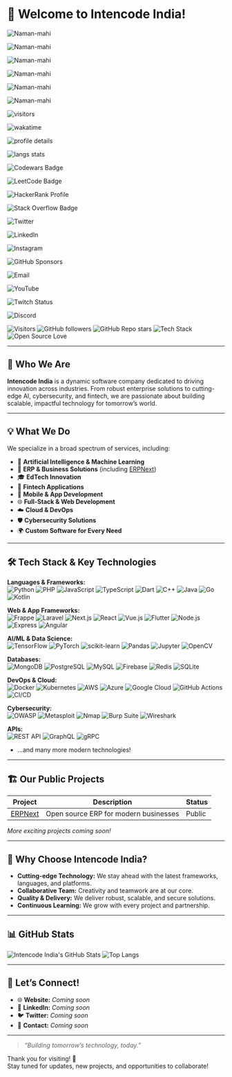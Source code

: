 # 👋 Welcome to Intencode India!
<p align="left"> <img src="https://komarev.com/ghpvc/?username=Naman-mahi&label=Profile%20views&color=0e75b6&style=flat" alt="Naman-mahi" /></p>
<p align="left"> <img src="https://user-badge.committers.top/india/Naman-mahi.svg" alt="Naman-mahi" /></p>

<!-- GitHub Stats -->
<p align="left"> <img src="https://github-readme-stats.vercel.app/api?username=Naman-mahi&show_icons=true&hide_title=true&count_private=true&hide=prs&theme=tokyonight&hide_border=true" alt="Naman-mahi" /> </p>
<p align="left"> <img src="https://github-readme-stats.vercel.app/api/top-langs/?username=Naman-mahi&layout=compact&theme=tokyonight&hide_border=true" alt="Naman-mahi" /> </p>

<!-- GitHub Streak -->
<p align="left"> <img src="https://github-readme-streak-stats.herokuapp.com/?user=Naman-mahi&theme=tokyonight&hide_border=true" alt="Naman-mahi" /> </p>

<!-- Contribution Graph -->
<p align="left"> <img src="https://activity-graph.herokuapp.com/graph?username=Naman-mahi&theme=tokyonight&hide_border=true" alt="Naman-mahi" /> </p>

<!-- Visitors Badge -->
<p align="left"> <img src="https://visitor-badge.laobi.icu/badge?page_id=Naman-mahi" alt="visitors" /> </p>

<!-- Wakatime Stats -->
<p align="left"> <img src="https://wakatime.com/badge/user/9d2c3fc1-416f-45bb-9114-4cc34e1a01d7.svg" alt="wakatime" /> </p>

<!-- GitHub Activity Badge -->
<p align="left"> <img src="https://github-profile-summary-cards.vercel.app/api/cards/profile-details?username=Naman-mahi&theme=tokyonight" alt="profile details" /> </p>

<!-- GitHub Lang Stats -->
<p align="left"> <img src="https://github-readme-stats.vercel.app/api/top-langs/?username=Naman-mahi&langs_count=8&theme=tokyonight&hide_border=true" alt="langs stats" /> </p>

<!-- Codewars Badge -->
<p align="left"> <img src="https://www.codewars.com/users/Naman-mahi/badges/large" alt="Codewars Badge" /> </p>

<!-- LeetCode Badge -->
<p align="left"> <img src="https://leetcode-stats-six.vercel.app/api?username=Naman-mahi&theme=tokyonight&hide_border=true" alt="LeetCode Badge" /> </p>

<!-- Hackerrank Badge -->
<p align="left"> <img src="https://img.shields.io/badge/HackerRank-Profile-blue" alt="HackerRank Profile" /> </p>

<!-- Stack Overflow Badge -->
<p align="left"> <img src="https://img.shields.io/badge/StackOverflow-Naman--mahi-blueviolet" alt="Stack Overflow Badge" /> </p>

<!-- Twitter Badge -->
<p align="left"> <img src="https://img.shields.io/twitter/follow/Naman_mahi?style=social" alt="Twitter" /> </p>

<!-- LinkedIn Badge -->
<p align="left"> <img src="https://img.shields.io/badge/LinkedIn-Naman%20Mahi-blue?style=social&logo=linkedin" alt="LinkedIn" /> </p>

<!-- Instagram Badge -->
<p align="left"> <img src="https://img.shields.io/badge/Instagram-Naman%20Mahi-red?style=social&logo=instagram" alt="Instagram" /> </p>

<!-- GitHub Sponsors Badge -->
<p align="left"> <img src="https://img.shields.io/badge/GitHub-Sponsors-brightgreen?style=social&logo=github" alt="GitHub Sponsors" /> </p>

<!-- Email Badge -->
<p align="left"> <img src="https://img.shields.io/badge/Email-Naman.mahi%40example.com-lightgrey?style=social&logo=gmail" alt="Email" /> </p>

<!-- YouTube Badge -->
<p align="left"> <img src="https://img.shields.io/badge/YouTube-Subscribe%20Now-red?style=social&logo=youtube" alt="YouTube" /> </p>

<!-- Twitch Badge -->
<p align="left"> <img src="https://img.shields.io/twitch/status/naman-mahi?style=social" alt="Twitch Status" /> </p>

<!-- Discord Badge -->
<p align="left"> <img src="https://img.shields.io/discord/123456789012345678?style=social&logo=discord" alt="Discord" /> </p>

![Visitors](https://komarev.com/ghpvc/?username=intencodeindia&style=for-the-badge)
![GitHub followers](https://img.shields.io/github/followers/intencodeindia?style=for-the-badge)
![GitHub Repo stars](https://img.shields.io/github/stars/intencodeindia/ERPnext?style=for-the-badge)
![Tech Stack](https://img.shields.io/badge/Built%20With-Python%2C%20PHP%2C%20JavaScript%2C%20TypeScript%2C%20Dart-blueviolet?style=for-the-badge)
![Open Source Love](https://img.shields.io/badge/Open%20Source-%E2%9D%A4-red?style=for-the-badge)

---

## 🚀 Who We Are
**Intencode India** is a dynamic software company dedicated to driving innovation across industries. From robust enterprise solutions to cutting-edge AI, cybersecurity, and fintech, we are passionate about building scalable, impactful technology for tomorrow’s world.

---

## 💡 What We Do
We specialize in a broad spectrum of services, including:

- 🤖 **Artificial Intelligence & Machine Learning**
- 🏢 **ERP & Business Solutions** (including [ERPNext](https://github.com/intencodeindia/ERPnext))
- 🎓 **EdTech Innovation**
- 💸 **Fintech Applications**
- 📱 **Mobile & App Development**
- 🌐 **Full-Stack & Web Development**
- ☁️ **Cloud & DevOps**
- 🛡️ **Cybersecurity Solutions**
- 🌍 **Custom Software for Every Need**

---

## 🛠️ Tech Stack & Key Technologies

**Languages & Frameworks:**  
![Python](https://img.shields.io/badge/Python-3776AB?style=flat-square&logo=python&logoColor=white)
![PHP](https://img.shields.io/badge/PHP-777BB4?style=flat-square&logo=php&logoColor=white)
![JavaScript](https://img.shields.io/badge/JavaScript-F7DF1E?style=flat-square&logo=javascript&logoColor=black)
![TypeScript](https://img.shields.io/badge/TypeScript-3178C6?style=flat-square&logo=typescript&logoColor=white)
![Dart](https://img.shields.io/badge/Dart-0175C2?style=flat-square&logo=dart&logoColor=white)
![C++](https://img.shields.io/badge/C++-00599C?style=flat-square&logo=c%2B%2B&logoColor=white)
![Java](https://img.shields.io/badge/Java-007396?style=flat-square&logo=java&logoColor=white)
![Go](https://img.shields.io/badge/Go-00ADD8?style=flat-square&logo=go&logoColor=white)
![Kotlin](https://img.shields.io/badge/Kotlin-0095D5?style=flat-square&logo=kotlin&logoColor=white)

**Web & App Frameworks:**  
![Frappe](https://img.shields.io/badge/Frappe-009688?style=flat-square&logo=frappe&logoColor=white)
![Laravel](https://img.shields.io/badge/Laravel-E74430?style=flat-square&logo=laravel&logoColor=white)
![Next.js](https://img.shields.io/badge/Next.js-000000?style=flat-square&logo=nextdotjs&logoColor=white)
![React](https://img.shields.io/badge/React-61DAFB?style=flat-square&logo=react&logoColor=black)
![Vue.js](https://img.shields.io/badge/Vue.js-4FC08D?style=flat-square&logo=vue.js&logoColor=white)
![Flutter](https://img.shields.io/badge/Flutter-02569B?style=flat-square&logo=flutter&logoColor=white)
![Node.js](https://img.shields.io/badge/Node.js-339933?style=flat-square&logo=nodedotjs&logoColor=white)
![Express](https://img.shields.io/badge/Express-000000?style=flat-square&logo=express&logoColor=white)
![Angular](https://img.shields.io/badge/Angular-DD0031?style=flat-square&logo=angular&logoColor=white)

**AI/ML & Data Science:**  
![TensorFlow](https://img.shields.io/badge/TensorFlow-FF6F00?style=flat-square&logo=tensorflow&logoColor=white)
![PyTorch](https://img.shields.io/badge/PyTorch-EE4C2C?style=flat-square&logo=pytorch&logoColor=white)
![scikit-learn](https://img.shields.io/badge/scikit--learn-F7931E?style=flat-square&logo=scikit-learn&logoColor=white)
![Pandas](https://img.shields.io/badge/Pandas-150458?style=flat-square&logo=pandas&logoColor=white)
![Jupyter](https://img.shields.io/badge/Jupyter-F37626?style=flat-square&logo=jupyter&logoColor=white)
![OpenCV](https://img.shields.io/badge/OpenCV-5C3EE8?style=flat-square&logo=opencv&logoColor=white)

**Databases:**  
![MongoDB](https://img.shields.io/badge/MongoDB-47A248?style=flat-square&logo=mongodb&logoColor=white)
![PostgreSQL](https://img.shields.io/badge/PostgreSQL-4169E1?style=flat-square&logo=postgresql&logoColor=white)
![MySQL](https://img.shields.io/badge/MySQL-4479A1?style=flat-square&logo=mysql&logoColor=white)
![Firebase](https://img.shields.io/badge/Firebase-FFCA28?style=flat-square&logo=firebase&logoColor=black)
![Redis](https://img.shields.io/badge/Redis-DC382D?style=flat-square&logo=redis&logoColor=white)
![SQLite](https://img.shields.io/badge/SQLite-003B57?style=flat-square&logo=sqlite&logoColor=white)

**DevOps & Cloud:**  
![Docker](https://img.shields.io/badge/Docker-2496ED?style=flat-square&logo=docker&logoColor=white)
![Kubernetes](https://img.shields.io/badge/Kubernetes-326CE5?style=flat-square&logo=kubernetes&logoColor=white)
![AWS](https://img.shields.io/badge/AWS-232F3E?style=flat-square&logo=amazon-aws&logoColor=white)
![Azure](https://img.shields.io/badge/Azure-0078D4?style=flat-square&logo=microsoft-azure&logoColor=white)
![Google Cloud](https://img.shields.io/badge/Google%20Cloud-4285F4?style=flat-square&logo=googlecloud&logoColor=white)
![GitHub Actions](https://img.shields.io/badge/GitHub%20Actions-2088FF?style=flat-square&logo=github-actions&logoColor=white)
![CI/CD](https://img.shields.io/badge/CI%2FCD-20BEFF?style=flat-square&logo=github-actions&logoColor=white)

**Cybersecurity:**  
![OWASP](https://img.shields.io/badge/OWASP-000000?style=flat-square)
![Metasploit](https://img.shields.io/badge/Metasploit-3F4E7C?style=flat-square)
![Nmap](https://img.shields.io/badge/Nmap-004170?style=flat-square)
![Burp Suite](https://img.shields.io/badge/Burp%20Suite-FF6600?style=flat-square)
![Wireshark](https://img.shields.io/badge/Wireshark-1679A7?style=flat-square)

**APIs:**  
![REST API](https://img.shields.io/badge/REST%20API-FF6F00?style=flat-square)
![GraphQL](https://img.shields.io/badge/GraphQL-E10098?style=flat-square&logo=graphql&logoColor=white)
![gRPC](https://img.shields.io/badge/gRPC-4285F4?style=flat-square)

- ...and many more modern technologies!

---

## 🏗️ Our Public Projects

| Project    | Description                                      | Status    |
|------------|--------------------------------------------------|-----------|
| [ERPNext](https://github.com/intencodeindia/ERPnext)  | Open source ERP for modern businesses            | Public    |

*More exciting projects coming soon!*

---

## 🌟 Why Choose Intencode India?
- **Cutting-edge Technology:** We stay ahead with the latest frameworks, languages, and platforms.
- **Collaborative Team:** Creativity and teamwork are at our core.
- **Quality & Delivery:** We deliver robust, scalable, and secure solutions.
- **Continuous Learning:** We grow with every project and partnership.

---

## 📊 GitHub Stats

![Intencode India's GitHub Stats](https://github-readme-stats.vercel.app/api?username=intencodeindia&show_icons=true&theme=default)
![Top Langs](https://github-readme-stats.vercel.app/api/top-langs/?username=intencodeindia&layout=compact&theme=default)

---

## 🤝 Let’s Connect!

- 🌐 **Website:** _Coming soon_
- 💼 **LinkedIn:** _Coming soon_
- 🐦 **Twitter:** _Coming soon_
- 📧 **Contact:** _Coming soon_

---

> _“Building tomorrow’s technology, today.”_

Thank you for visiting! 🌟  
Stay tuned for updates, new projects, and opportunities to collaborate!

